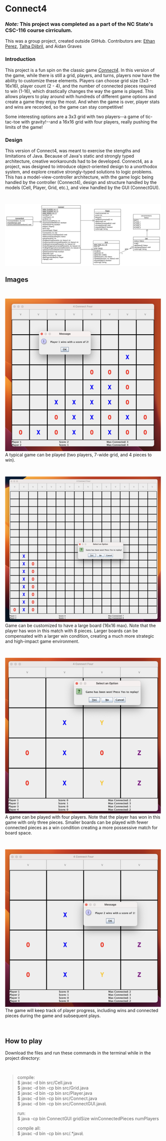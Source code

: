 # Connect4

### *Note:* This project was completed as a part of the NC State's CSC-116 course cirriculum.

This was a group project, created outside GitHub. Contributors are: [Ethan Perez](https://github.com/ethan-d-perez), [Talha Djibril](), and Aidan Graves

### Introduction

This project is a fun spin on the classic game *[Connect4](https://en.wikipedia.org/wiki/Connect_Four)*. In this version of the game, while there is still a grid, players, and turns, players now have the ability to customize these elements. Players can choose grid size (3x3 - 16x16), player count (2 - 4), and the number of connected pieces required to win (1-16), which drastically changes the way the game is played. This allows players to play around with hundreds of different game options and create a game they enjoy the most. And when the game is over, player stats and wins are recorded, so the game can stay competitive!

Some interesting options are a 3x3 grid with two players--a game of tic-tac-toe with gravity!--and a 16x16 grid with four players, really pushing the limits of the game!

### Design

This version of Connect4, was meant to exercise the stengths and limitations of Java. Because of Java's static and strongly typed architecture, creative workarounds had to be developed. Connect4, as a project, was designed to introduce object-oriented design to a unorthodox system, and explore creative strongly-typed solutions to logic problems. This has a model-view-controller architecture, with the game logic being handled by the controller (Connect4), design and structure handled by the models (Cell, Player, Grid, etc.), and view handled by the GUI (ConnectGUI).

</br>

![Connect4 UML](project-photos/Connect4UML.png "Connect4 UML")

## Images

</br>

![Normal Connect4 game example](project-photos/Normal-game.png "Classic Game")
A typical game can be played (two players, 7-wide grid, and 4 pieces to win).

</br>

![Large game example](project-photos/Large-game.png "Large Game")
Game can be customized to have a large board (16x16 max). Note that the player has won in this match with 8 pieces. Larger boards can be compensated with a larger win condition, creating a much more strategic and high-impact game environment.

</br>

![Small 4-player game example](project-photos/Small-game-4-players.png "Small 4-Player Game")
A game can be played with four players. Note that the player has won in this game with only three pieces. Smaller boards can be played with fewer connected pieces as a win condition creating a more possessive match for board space.

</br>

![Game scoreboard keeps track of progress](project-photos/Game-scoreboard.png "Scoreboard Tracking")
The game will keep track of player progress, including wins and connected pieces during the game and subsequent plays.

</br>

## How to play

Download the files and run these commands in the terminal while in the project directory:

</br>

>compile:\
>$ javac -d bin src/Cell.java\
>$ javac -d bin -cp bin src/Grid.java\
>$ javac -d bin -cp bin src/Player.java\
>$ javac -d bin -cp bin src/Connect.java\
>$ javac -d bin -cp bin src/ConnectGUI.java\
>
>run:\
>$ java -cp bin ConnectGUI gridSize winConnectedPieces numPlayers
>
>compile all:\
>$ javac -d bin -cp bin src/.*java\


